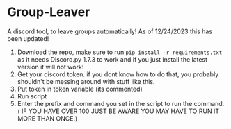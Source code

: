 # Group-Leaver
A discord tool, to leave groups automatically! As of 12/24/2023 this has been updated!

1. Download the repo, make sure to run ``pip install -r requirements.txt`` as it needs Discord.py 1.7.3 to work and if you just install the latest version it will not work!
2. Get your discord token. if you dont know how to do that, you probably shouldn't be messing around with stuff like this.
3. Put token in token variable (its commented)
4. Run script
5. Enter the prefix and command you set in the script to run the command. ( IF YOU HAVE OVER 100 JUST BE AWARE YOU MAY HAVE TO RUN IT MORE THAN ONCE.)


